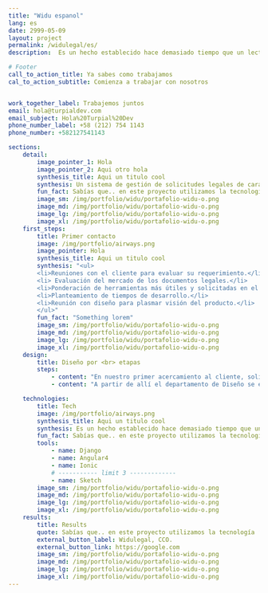 ```yaml
---
title: "Widu espanol"
lang: es
date: 2999-05-09
layout: project
permalink: /widulegal/es/
description:  Es un hecho establecido hace demasiado tiempo que un lector se distraerá con el contenido del texto...

# Footer
call_to_action_title: Ya sabes como trabajamos
cal_to_action_subtitle: Comienza a trabajar con nosotros


work_together_label: Trabajemos juntos
email: hola@turpialdev.com
email_subject: Hola%20Turpial%20Dev
phone_number_label: +58 (212) 754 1143
phone_number: +582127541143

sections:
    detail:
        image_pointer_1: Hola
        image_pointer_2: Aqui otro hola
        synthesis_title: Aqui un titulo cool
        synthesis: Un sistema de gestión de solicitudes legales de cara al consumidor que permite al equipo de WIDU generar, a través de plantillas preestablecidas, documentos con validez legal que cada cliente puede llenar a través de una sencilla encuesta personalizada, para facilitar el acceso a documentos fiscales con asesoría profesional garantizada.
        fun_fact: Sabías que.. en este proyecto utilizamos la tecnología ‘Lorem ipsum” para tal cosa texto aqui lorem ipsum para tal cosa texto aqui lorem ipsum.
        image_sm: /img/portfolio/widu/portafolio-widu-o.png
        image_md: /img/portfolio/widu/portafolio-widu-o.png
        image_lg: /img/portfolio/widu/portafolio-widu-o.png
        image_xl: /img/portfolio/widu/portafolio-widu-o.png
    first_steps:
        title: Primer contacto
        image: /img/portfolio/airways.png
        image_pointer: Hola
        synthesis_title: Aqui un titulo cool
        synthesis: "<ul>
        <li>Reuniones con el cliente para evaluar su requerimiento.</li>
        <li> Evaluación del mercado de los documentos legales.</li>
        <li>Ponderación de herramientas más útiles y solicitadas en el mercado.</li>
        <li>Planteamiento de tiempos de desarrollo.</li>
        <li>Reunión con diseño para plasmar visión del producto.</li>
        </ul>"
        fun_fact: "Something lorem"
        image_sm: /img/portfolio/widu/portafolio-widu-o.png
        image_md: /img/portfolio/widu/portafolio-widu-o.png
        image_lg: /img/portfolio/widu/portafolio-widu-o.png
        image_xl: /img/portfolio/widu/portafolio-widu-o.png
    design:
        title: Diseño por <br> etapas
        steps:
            - content: "En nuestro primer acercamiento al cliente, solicitó que pensáramos el diseño de la página teniendo en cuenta dos principios: que solo se tenía para trabajar el logo, y la palabra “Hipster”."
            - content: "A partir de allí el departamento de Diseño se encargó de afinar los detalles hasta construir una experiencia global que no solo es agradable a la vista y funcional, sino que además cumplió con las expectativas del cliente."

    technologies:
        title: Tech
        image: /img/portfolio/airways.png
        synthesis_title: Aqui un titulo cool
        synthesis: Es un hecho establecido hace demasiado tiempo que un lector se distraerá con el contenido del texto Es un hecho establecido hace demasiado tiempo que un lector se distraerá con elcontenido del texto.
        fun_fact: Sabías que.. en este proyecto utilizamos la tecnología ‘Lorem ipsum” para tal cosa texto aqui lorem ipsum para tal cosa texto aqui lorem ipsum.
        tools:
            - name: Django
            - name: Angular4
            - name: Ionic
            # ----------- limit 3 -------------
            - name: Sketch
        image_sm: /img/portfolio/widu/portafolio-widu-o.png
        image_md: /img/portfolio/widu/portafolio-widu-o.png
        image_lg: /img/portfolio/widu/portafolio-widu-o.png
        image_xl: /img/portfolio/widu/portafolio-widu-o.png
    results:
        title: Results
        quote: Sabías que.. en este proyecto utilizamos la tecnología ‘Lorem ipsum” para tal cosa texto aqui lorem ipsum para tal cosa texto aqui lorem ipsum.
        external_button_label: Widulegal, CCO.
        external_button_link: https://google.com
        image_sm: /img/portfolio/widu/portafolio-widu-o.png
        image_md: /img/portfolio/widu/portafolio-widu-o.png
        image_lg: /img/portfolio/widu/portafolio-widu-o.png
        image_xl: /img/portfolio/widu/portafolio-widu-o.png
---
```

